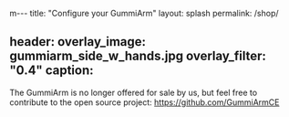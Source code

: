 m---
title: "Configure your GummiArm"
layout: splash
permalink: /shop/

header:
  overlay_image: gummiarm_side_w_hands.jpg
  overlay_filter: "0.4"
  caption:
---

The GummiArm is no longer offered for sale by us, but feel free to contribute to the open source project: https://github.com/GummiArmCE

